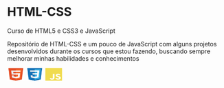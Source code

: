 # HTML-CSS
Curso de HTML5 e CSS3 e JavaScript

Repositório de HTML-CSS e um pouco de JavaScript com alguns projetos desenvolvidos durante os cursos que estou fazendo, buscando sempre melhorar minhas habilidades e conhecimentos
<div>
 
<img align="center" alt="HTML" height="30" width="40" src="https://raw.githubusercontent.com/devicons/devicon/master/icons/html5/html5-original.svg">
<img align="center" alt="CSS" height="30" width="40" src="https://raw.githubusercontent.com/devicons/devicon/master/icons/css3/css3-original.svg">
<img align="center" alt="Js" height="30" width="40" src="https://raw.githubusercontent.com/devicons/devicon/master/icons/javascript/javascript-plain.svg">
</div>

                  
          
